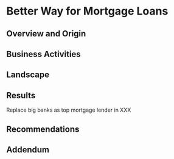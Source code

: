 # Better Way for Mortgage Loans
## Overview and Origin

## Business Activities
## Landscape
## Results 
Replace big banks as top mortgage lender in XXX
## Recommendations
## Addendum